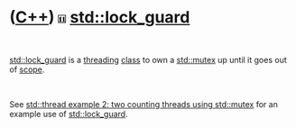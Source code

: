 
 

 

 

 

 

([C++](Cpp.md)) ![C++11](PicCpp11.png) [std::lock\_guard](CppLock_guard.md)
=============================================================================

 

[std::lock\_guard](CppLock_guard.md) is a [threading](CppThread.md)
[class](CppClass.md) to own a [std::mutex](CppMutex.md) up until it
goes out of [scope](CppScope.md).

 

See [std::thread example 2: two counting threads using
std::mutex](CppThreadExample2.md) for an example use of
[std::lock\_guard](CppLock_guard.md).

 

 

 

 

 

 

